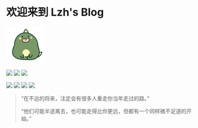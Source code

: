# 欢迎来到 Lzh's Blog

![](/icon.png)

[![](https://img.shields.io/badge/Mail-public-success?style=flat-square)](mailto:liuzihao20090101@qq.com)
[![](https://img.shields.io/badge/Mail-public2-informational?style=flat-square)](mailto:liuzihaohao@hotmail.com)
[![](https://img.shields.io/badge/My-GPG-red?style=flat-square)](https://github.com/liuzihaohao.gpg)

[![](https://img.shields.io/badge/Github-liuzihaohao-red?style=flat-square)](https://github.com/liuzihaohao/)
[![](https://img.shields.io/badge/Luogu-liuzihaohao-success?style=flat-square)](https://www.luogu.com.cn/user/483524)
[![](https://img.shields.io/badge/Gitee-haozihan-informational?style=flat-square)](https://gitee.com/haozihan/)
[![](https://img.shields.io/badge/Codeforces-liuzihao-red?style=flat-square)](https://codeforces.com/profile/liuzihao)


> “在不远的将来，注定会有很多人重走你当年走过的路。”
>
> “他们可能半途离去，也可能走得比你更远，但都有一个同样微不足道的开始。”



